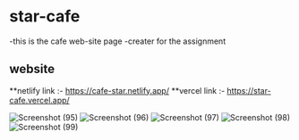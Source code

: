 # star-cafe
-this is the cafe web-site page 
-creater for the assignment 

## website
**netlify link :- https://cafe-star.netlify.app/
**vercel link :- https://star-cafe.vercel.app/

![Screenshot (95)](https://github.com/user-attachments/assets/bcfb6780-95c9-43b5-94f2-e2b313a17c2d)
![Screenshot (96)](https://github.com/user-attachments/assets/84a0f68f-8712-4285-bec4-32bd3c9023ca)
![Screenshot (97)](https://github.com/user-attachments/assets/36bef468-5e50-4270-8c45-d2b7eb8d638b)
![Screenshot (98)](https://github.com/user-attachments/assets/6b8babf6-8f31-4616-9f62-7bda27d4b7f7)
![Screenshot (99)](https://github.com/user-attachments/assets/761d0200-55fb-4f21-9171-1ff46a56d43e)
